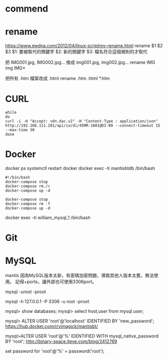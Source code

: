 commend
===


# rename
https://www.ewdna.com/2012/04/linux-scriptmv-rename.html
rename $1 $2 $3
$1: 要被取代的關鍵字
$2: 新的關鍵字
$3: 檔名符合這個規則的才取代

把 IMG001.jpg, IMG002.jpg… 換成 img001.jpg, img002.jpg… 
rename IMG img IMG*

把所有 .htm 檔案改成 .html
rename .htm .html *.htm


# CURL
``` =
while
do
curl -i -H "Accept: vdn.dac.v2" -H "Content-Type : application/json" http://192.168.111.201/api/io/di/45MR-1601@DI-00 --connect-timeout 15 --max-time 30
done
```

# Docker
docker ps
systemctl restart docker
docker exec -ti mantisbtdb /bin/bash

```bash=
#!/bin/bash
docker-compose stop
docker-compose rm./r
docker-compose up -d
```

```=
docker-compose stop
docker-compose rm -f
docker-compose up -d
```



docker exec -ti william_mysql_1 /bin/bash

# Git


# MySQL



mantis 因為MySQL版本太新，有密碼加密問題，導致其他人版本太舊，無法使用。
記得+ports，讓外部也可使用3306port。

mysql -uroot -proot

mysql -h 127.0.0.1 -P 3306 -u root -proot

mysql> show databases;
mysql> select host,user from mysql.user;

mysql> ALTER USER 'root'@'localhost' IDENTIFIED BY 'new_password';
https://hub.docker.com/r/vimagick/mantisbt/


mysql>ALTER USER 'root'@'%' IDENTIFIED WITH mysql_native_password BY 'root'; 
http://binary-space.iteye.com/blog/2412769


set password for 'root'@'%' = password('root'); 


